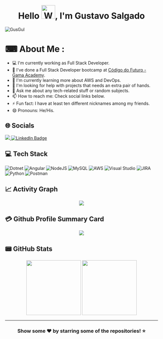
<h1 align="center"> Hello <img src="https://raw.githubusercontent.com/nixin72/nixin72/master/wave.gif" 
         alt="Waving hand animated gif"
         height="45"
         width="45" />, I'm Gustavo Salgado</h1>
<p align="left"> <img src="https://komarev.com/ghpvc/?username=GusGul&style=for-the-badge" alt="GusGul" /> </p>

# ⌨ About Me :
- 💻 I'm currently working as Full Stack Developer.
- 🎯 I've done a Full Stack Developer bootcamp at [Código do Futuro - Gama Academy](https://codigodofuturo.corporate.gama.academy/).
- 🌱 I'm currently learning more about AWS and DevOps.
- 🤔 I'm looking for help with projects that needs an extra pair of hands.
- 💬 Ask me about any tech-related stuff or random subjects.
- 📫 How to reach me: Check social links below.
- ⚡ Fun fact: I have at least ten different nicknames among my friends.
- 😄 Pronouns: He/His.
<!-- - 👨‍💻 Check out my personal portfolio: -->

## 🌐 Socials
<div id="badges">
  <a href = "mailto:gustavosalgadolima+git@gmail.com">
    <img src="https://img.shields.io/badge/Gmail-D14836?style=for-the-badge&logo=gmail&logoColor=white" target="_blank">
  </a>
  <a href = "https://www.linkedin.com/in/gustavo-salgado-lima">
    <img src="https://img.shields.io/badge/LinkedIn-0077B5?style=for-the-badge&logo=linkedin&logoColor=white" alt="LinkedIn Badge"/>
  </a>
  <!-- <a href="https://gusgul.github.io/portfolio/">
	  <img src="https://img.shields.io/badge/portfolio-12100E?style=for-the-badge&logo=github&logoColor=white" />
  </a> -->
  <!-- <a href="https://instagram.com/gusalgadolima">
	  <img src="https://img.shields.io/badge/Instagram-E4405F?style=for-the-badge&logo=instagram&logoColor=white" />
  </a> -->
</div>

## 💻 Tech Stack 
![Dotnet](https://img.shields.io/badge/.NET-5C2D91?style=for-the-badge&logo=.net&logoColor=white) ![Angular](https://img.shields.io/badge/angular-%23DD0031.svg?style=for-the-badge&logo=angular&logoColor=white) ![NodeJS](https://img.shields.io/badge/node.js-6DA55F?style=for-the-badge&logo=node.js&logoColor=white)  ![MySQL](https://img.shields.io/badge/MySQL-00000F?style=for-the-badge&logo=mysql&logoColor=white) ![AWS](https://img.shields.io/badge/AWS-%23FF9900.svg?style=for-the-badge&logo=amazon-aws&logoColor=white) ![Visual Studio](https://img.shields.io/badge/Visual%20Studio-5C2D91.svg?style=for-the-badge&logo=visual-studio&logoColor=white) ![JIRA](https://img.shields.io/badge/Jira-0052CC?style=for-the-badge&logo=Jira&logoColor=white) ![Python](https://img.shields.io/badge/python-3670A0?style=for-the-badge&logo=python&logoColor=ffdd54) ![Postman](https://img.shields.io/badge/Postman-FF6C37?style=for-the-badge&logo=postman&logoColor=white)

## 📈 Activity Graph
<p align="center">
	<img src="https://github-readme-activity-graph.vercel.app/graph?username=GusGul&theme=github"/>
</p>

## 💳 Github Profile Summary Card
<p align="center">
  <img src="https://github-profile-summary-cards.vercel.app/api/cards/profile-details?username=GusGul&theme=moonlight"/>
</p>

## 📟 GitHub Stats
<div align="center">
  <img height="180em" src="https://github-readme-stats-ten-gilt.vercel.app/api?username=GusGul&show_icons=true&theme=dark&include_all_commits=true&count_private=true"/>
  <img height="180em" src="https://github-readme-stats-ten-gilt.vercel.app/api/top-langs/?username=GusGul&layout=compact&langs_count=7&theme=dark"/>
</div>

---

<div align="center">

### Show some ❤️ by starring some of the repositories! ⭐

</div>

